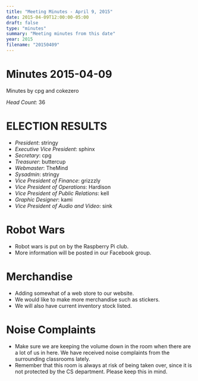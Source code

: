 ```yaml
---
title: "Meeting Minutes - April 9, 2015"
date: 2015-04-09T12:00:00-05:00
draft: false
type: "minutes"
summary: "Meeting minutes from this date"
year: 2015
filename: "20150409"
---
```


# Minutes 2015-04-09
Minutes by cpg and cokezero

*Head Count*: 36

# ELECTION RESULTS
- *President*: stringy
- *Executive Vice President*: sphinx
- *Secretary*: cpg
- *Treasurer*: buttercup
- *Webmaster*: TheMind
- *Sysadmin*: stringy
- *Vice President of Finance*: grizzzly
- *Vice President of Operations*: Hardison
- *Vice President of Public Relations*: kell
- *Graphic Designer*: kami
- *Vice President of Audio and Video*: sink

# Robot Wars
- Robot wars is put on by the Raspberry Pi club.
- More information will be posted in our Facebook group.

# Merchandise
- Adding somewhat of a web store to our website.
- We would like to make more merchandise such as stickers.
- We will also have current inventory stock listed.

# Noise Complaints
- Make sure we are keeping the volume down in the room when there are a lot of us in here.
 We have received noise complaints from the surrounding classrooms lately.
- Remember that this room is always at risk of being taken over, since it is not protected by the CS department. Please keep this in mind.
